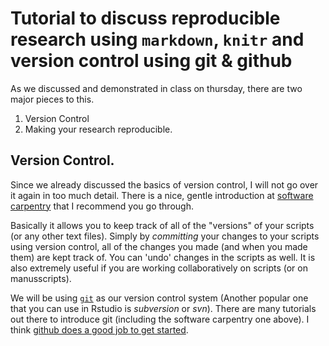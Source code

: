 # Tutorial to discuss reproducible research using `markdown`, `knitr` and version control using git & github

As we discussed and demonstrated in class on thursday, there are two major pieces to this.

1. Version Control
2. Making your research reproducible.

## Version Control.

Since we already discussed the basics of version control, I will not go over it again in too much detail. There is a nice, gentle introduction  at [software carpentry](http://software-carpentry.org/v5/novice/git/index.html) that I recommend you go through.

Basically it allows you to keep track of all of the "versions" of your scripts (or any other text files). Simply by *committing* your changes to your scripts using version control, all of the changes you made (and when you made them) are kept track of. You can 'undo' changes in the scripts as well. It is also extremely useful if you are working collaboratively on scripts (or on manusscripts).

We will be using [`git`](http://git-scm.com/) as our version control system (Another popular one that you can use in Rstudio is *subversion* or *svn*). There are many tutorials out there to introduce git (including the software carpentry one above). I think [github does a good job to get started](https://help.github.com/).
